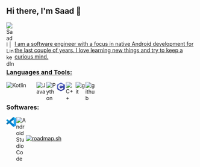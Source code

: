 ## Hi there, I'm Saad 👋

<a href="https://www.linkedin.com/in/saadnismail/" target="_blank"><img align="left" alt="Saad I | LinkedIn" width="22px" src="https://cdn.jsdelivr.net/npm/simple-icons@v3/icons/linkedin.svg" />

<br />
<br />

I am a software engineer with a focus in native Android development for the last couple of years. I love learning new things and try to keep a curious mind.

### Languages and Tools:


<a href="https://kotlinlang.org/" target="_blank"> <img align="left" alt="Kotlin" width="80px" src="https://upload.wikimedia.org/wikipedia/commons/1/11/Kotlin_logo_2021.svg"/> </a>
<a href="https://www.java.com/en/" target="_blank"> <img align="left" alt="Java" width="26px" src="https://upload.wikimedia.org/wikipedia/en/3/30/Java_programming_language_logo.svg"/> </a>
<a href="https://www.python.org" target="_blank"> <img align="left" alt="Python" width="26px" src="https://upload.wikimedia.org/wikipedia/commons/c/c3/Python-logo-notext.svg"/> </a>
<a href="https://www.cprogramming.com/" target="_blank"> <img align="left" alt="C" width="26px" src="https://github.com/Aakarsh-B/trying-repos/blob/master/c-programming.png"/> </a>
<a href="https://www.w3schools.com/cpp/" target="_blank"> <img align="left" alt="C++" width="26px" src="https://upload.wikimedia.org/wikipedia/commons/1/18/ISO_C%2B%2B_Logo.svg"/> </a>
<a href="https://git-scm.com/" target="_blank"> <img align="left" alt="git" width="26px" src="https://www.vectorlogo.zone/logos/git-scm/git-scm-icon.svg"/> </a>
<a href="https://github.com/" target="_blank"> <img align="left" alt="github" width="26px" src="https://upload.wikimedia.org/wikipedia/commons/c/c2/GitHub_Invertocat_Logo.svg" /> </a>
<br />
<br />

### Softwares:

<a href="https://code.visualstudio.com/" target="_blank"> <img align="left" alt="Visual Studio Code" width="26px" src="https://raw.githubusercontent.com/github/explore/80688e429a7d4ef2fca1e82350fe8e3517d3494d/topics/visual-studio-code/visual-studio-code.png"/> </a>
<a href="https://developer.android.com/studio" target="_blank"> <img align="left" alt="Android Studio Code" width="26px" src="https://upload.wikimedia.org/wikipedia/commons/5/51/Android_Studio_Logo_2024.svg"/> </a> 
<br />
<br />

<a href="https://roadmap.sh"><img src="https://roadmap.sh/card/wide/678f79ed98c00f7117bbafce?variant=dark" alt="roadmap.sh"/></a>
<!--
**saadnismail/saadnismail** is a ✨ _special_ ✨ repository because its `README.md` (this file) appears on your GitHub profile.

Here are some ideas to get you started:

- 🔭 I’m currently working on ...
- 🌱 I’m currently learning ...
- 👯 I’m looking to collaborate on ...
- 🤔 I’m looking for help with ...
- 💬 Ask me about ...
- 📫 How to reach me: ...
- 😄 Pronouns: ...
- ⚡ Fun fact: ...
-->

